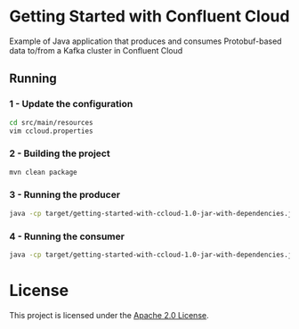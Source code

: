 # Getting Started with Confluent Cloud
Example of Java application that produces and consumes Protobuf-based data to/from a Kafka cluster in Confluent Cloud

## Running

### 1 - Update the configuration

```bash
cd src/main/resources
vim ccloud.properties
```

### 2 - Building the project

```bash
mvn clean package
```

### 3 - Running the producer

```bash
java -cp target/getting-started-with-ccloud-1.0-jar-with-dependencies.jar io.confluent.cloud.demo.ProducerApp
```

### 4 - Running the consumer

```bash
java -cp target/getting-started-with-ccloud-1.0-jar-with-dependencies.jar io.confluent.cloud.demo.ConsumerApp
```

# License

This project is licensed under the [Apache 2.0 License](./LICENSE).
